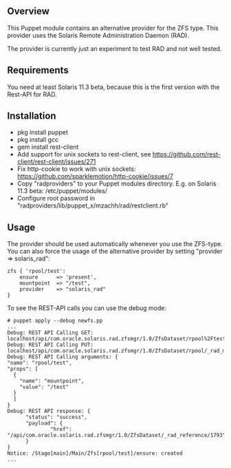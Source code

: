 ## Overview

This Puppet module contains an alternative provider for the ZFS type. This provider uses the Solaris Remote Administration Daemon (RAD).

The provider is currently just an experiment to test RAD and not well tested.

## Requirements
You need at least Solaris 11.3 beta, because this is the first version with the Rest-API for RAD.

## Installation

- pkg install puppet
- pkg install gcc
- gem install rest-client
- Add support for unix sockets to rest-client, see https://github.com/rest-client/rest-client/issues/271
- Fix http-cookie to work with unix sockets: https://github.com/sparklemotion/http-cookie/issues/7
- Copy "radproviders" to your Puppet modules directory. E.g. on Solaris 11.3 beta: /etc/puppet/modules/
- Configure root password in "radproviders/lib/puppet_x/mzachh/rad/restclient.rb"

## Usage

The provider should be used automatically whenever you use the ZFS-type. You can also force the usage of the alternative provider by setting "provider => solaris_rad":

    zfs { 'rpool/test':
        ensure      => 'present',
        mountpoint  => "/test",
        provider    => "solaris_rad"
    }

To see the REST-API calls you can use the debug mode:

    # puppet apply --debug newfs.pp
    ...
    Debug: REST API Calling GET: localhost/api/com.oracle.solaris.rad.zfsmgr/1.0/ZfsDataset/rpool%2Ftest
    Debug: REST API Calling PUT: localhost/api/com.oracle.solaris.rad.zfsmgr/1.0/ZfsDataset/rpool/_rad_method/create_filesystem
    Debug: REST API Calling arguments: {
    "name": "rpool/test",
    "props": [
      {
        "name": "mountpoint",
        "value": "/test"
      }
      ]
    }
    Debug: REST API response: {
          "status": "success",
          "payload": {
                  "href": "/api/com.oracle.solaris.rad.zfsmgr/1.0/ZfsDataset/_rad_reference/1793"
          }
    }
    Notice: /Stage[main]/Main/Zfs[rpool/test]/ensure: created
    ...

